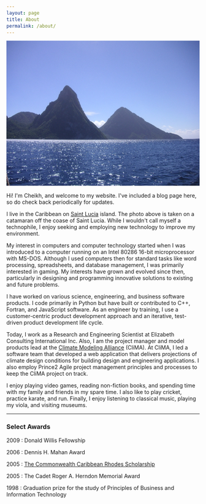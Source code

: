 ```yaml
---
layout: page
title: About
permalink: /about/
---
```


![Pitons](/img/img2.jpg)

Hi! I'm Cheikh, and welcome to my website. I've included a blog page here, so do check back periodically for updates.

I live in the Caribbean on [Saint Lucia](https://en.wikipedia.org/wiki/Saint_Lucia) island. The photo above is taken on a catamaran off the coase of Saint Lucia. While I wouldn't call myself a technophile, I enjoy seeking and employing new technology to improve my environment.

My interest in computers and computer technology started when I was introduced to a computer running on an Intel 80286 16-bit microprocessor with MS-DOS. Although I used computers then for standard tasks like word processing, spreadsheets, and database management, I was primarily interested in gaming. My interests have grown and evolved since then, particularly in designing and programming innovative solutions to existing and future problems.

I have worked on various science, engineering, and business software products. I code primarily in Python but have built or contributed to C++, Fortran, and JavaScript software. As an engineer by training, I use a customer-centric product development approach and an iterative, test-driven product development life cycle.

Today, I work as a Research and Engineering Scientist at Elizabeth Consulting International Inc. Also, I am the project manager and model products lead at the [Climate Modeling Alliance](https://clima.caltech.edu) (CliMA). At CliMA, I led a software team that developed a web application that delivers projections of climate design conditions for building design and engineering applications. I also employ Prince2 Agile project management principles and processes to keep the CliMA project on track.

I enjoy playing video games, reading non-fiction books, and spending time with my family and friends in my spare time. I also like to play cricket, practice karate, and run. Finally, I enjoy listening to classical music, playing my viola, and visiting museums.

***

### Select Awards

2009 : Donald Willis Fellowship

2006 : Dennis H. Mahan Award

2005 : [The Commonwealth Caribbean Rhodes Scholarship](https://www.rhodeshouse.ox.ac.uk/scholarships/the-rhodes-scholarship/)

2005 : The Cadet Roger A. Herndon Memorial Award

1998 : Graduation prize for the study of Principles of Business and Information Technology

